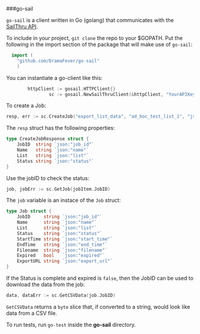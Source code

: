 ###go-sail

`go-sail` is a client written in Go (golang) that communicates with the [SailThru API](https://api.sailthru.com).

To include in your project, `git clone` the repo to your $GOPATH.  Put the following in the import section of the package that will make use of `go-sail`:

```go
  import (
    "github.com/DramaFever/go-sail"
    )
```

You can instantiate a go-client like this:

```go
        httpClient := gosail.HTTPClient{}
				sc := gosail.NewSailThruClient(&httpClient, "YourAPIKey", "YourSecretKey")
```

To create a Job:

```go
resp, err := sc.CreateJob("export_list_data", "ad_hoc_test_list_1", "json")
```

The `resp` struct has the following properties:

```go
type CreateJobResponse struct {
	JobID  string `json:"job_id"`
	Name   string `json:"name"`
	List   string `json:"list"`
	Status string `json:"status"`
}
```

Use the jobID to check the status:
```go
job, jobErr := sc.GetJob(jobItem.JobID)
```

The `job` variable is an instace of the `Job` struct:

```go
type Job struct {
	JobID     string `json:"job_id"`
	Name      string `json:"name"`
	List      string `json:"list"`
	Status    string `json:"status"`
	StartTime string `json:"start_time"`
	EndTime   string `json:"end_time"`
	Filename  string `json:"filename"`
	Expired   bool   `json:"expired"`
	ExportURL string `json:"export_url"`
}
```

If the Status is complete and expired is `false`, then the  JobID can be used to download the data from the job:

```go
data, dataErr := sc.GetCSVData(job.JobID)
```

`GetCSVData` returns a `byte` slice that, if converted to a string, would look like data from a CSV file.

To run tests, run `go-test` inside the **go-sail** directory.
